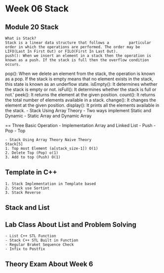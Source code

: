# Week 06 Stack
## Module 20 Stack
    What is Stack? 
    Stack is a linear data structure that follows a         particular order in which the operations are performed. The order may be LIFO(Last In First Out) or FILO(First In Last Out).
    push(): When we insert an element in a stack then the operation is known as a push. If the stack is full then the overflow condition occurs.

pop(): When we delete an element from the stack, the operation is known as a pop. If the stack is empty means that no element exists in the stack, this state is known as an underflow state.
isEmpty(): It determines whether the stack is empty or not.
isFull(): It determines whether the stack is full or not.'
peek(): It returns the element at the given position.
count(): It returns the total number of elements available in a stack.
change(): It changes the element at the given position.
display(): It prints all the elements available in the stack.
    - Stack Using Array Theory
    - Two ways implement Static and Dynamic
        - Static Array and Dynamic Array

== Three Basic Operation
    - Implementation Array and Linked List
    - Push 
    - Pop
    - Top 

    - Stack Using Array Theory Naive Theory 
    Stack[5]
    1. Top most Element (a[stack_size-1]) O(1)
    2. Delete Top (Pop) o(1)
    3. Add to top (Push) O(1)


## Template in C++ 
    1. Stack Implementation in Template based 
    2. Stack use Sortint 
    3. Stack Reverse 

    
## Stack and List 
    

## Lab Class About List and Problem Solving 
    - List C++ STL Function 
    - Stack C++ STL Built in Function 
    - Regular Braket Sequence Check 
    - Infix to Postfix 


## Theory Exam About Week 6 





